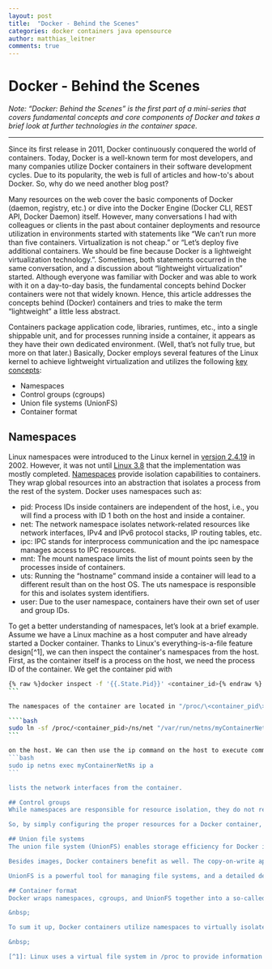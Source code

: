 ```yaml
---
layout: post
title:  "Docker - Behind the Scenes"
categories: docker containers java opensource
author: matthias_leitner
comments: true
---
```


# Docker - Behind the Scenes

_Note: “Docker: Behind the Scenes” is the first part of a mini-series that covers fundamental concepts and core components of Docker and takes a brief look at further technologies in the container space._

****

Since its first release in 2011, Docker continuously conquered the world of containers. Today, Docker is a well-known term for most developers, and many companies utilize Docker containers in their software development cycles. Due to its popularity, the web is full of articles and how-to's about Docker. So, why do we need another blog post?

Many resources on the web cover the basic components of Docker (daemon, registry, etc.) or dive into the Docker Engine (Docker CLI, REST API, Docker Daemon) itself. However, many conversations I had with colleagues or clients in the past about container deployments and resource utilization in environments started with statements like “We can’t run more than five containers. Virtualization is not cheap.” or “Let’s deploy five additional containers. We should be fine because Docker is a lightweight virtualization technology.”. Sometimes, both statements occurred in the same conversation, and a discussion about “lightweight virtualization” started. Although everyone was familiar with Docker and was able to work with it on a day-to-day basis, the fundamental concepts behind Docker containers were not that widely known. Hence, this article addresses the concepts behind (Docker) containers and tries to make the term “lightweight” a little less abstract.

Containers package application code, libraries, runtimes, etc., into a single shippable unit, and for processes running inside a container, it appears as they have their own dedicated environment. (Well, that’s not fully true, but more on that later.) Basically, Docker employs several features of the Linux kernel to achieve lightweight virtualization and utilizes the following [key concepts](https://docs.docker.com/get-started/overview/"):
* Namespaces
* Control groups (cgroups)
* Union file systems (UnionFS)
* Container format

## Namespaces
Linux namespaces were introduced to the Linux kernel in [version 2.4.19](https://lwn.net/Articles/531114/) in 2002. However, it was not until [Linux 3.8](https://lwn.net/Articles/532593/) that the implementation was mostly completed. [Namespaces](https://man7.org/linux/man-pages/man7/namespaces.7.html) provide isolation capabilities to containers. They wrap global resources into an abstraction that isolates a process from the rest of the system. Docker uses namespaces such as:

* pid: Process IDs inside containers are independent of the host, i.e., you will find a process with ID 1 both on the host and inside a container.
* net: The network namespace isolates network-related resources like network interfaces, IPv4 and IPv6 protocol stacks, IP routing tables, etc.
* ipc: IPC stands for interprocess communication and the ipc namespace manages access to IPC resources.
* mnt: The mount namespace limits the list of mount points seen by the processes inside of containers.
* uts: Running the “hostname” command inside a container will lead to a different result than on the host OS. The uts namespace is responsible for this and isolates system identifiers.
* user: Due to the user namespace, containers have their own set of user and group IDs.

To get a better understanding of namespaces, let’s look at a brief example. Assume we have a Linux machine as a host computer and have already started a Docker container. Thanks to Linux's everything-is-a-file feature design[^1], we can then inspect the container's namespaces from the host. First, as the container itself is a process on the host, we need the process ID of the container. We get the container pid with

````bash
{% raw %}docker inspect -f '{{.State.Pid}}' <container_id>{% endraw %}
```

The namespaces of the container are located in "/proc/\<container_pid\>/ns". To inspect, for example, the network interfaces in the container from the host, we can simply create a symlink to the network namespace of the container by executing

````bash
sudo ln -sf /proc/<container_pid>/ns/net "/var/run/netns/myContainerNetNs"
```

on the host. We can then use the ip command on the host to execute commands inside the container's network namespace. For example,
```bash
sudo ip netns exec myContainerNetNs ip a
```

lists the network interfaces from the container.

## Control groups
While namespaces are responsible for resource isolation, they do not restrict or limit access to system resources like CPU, memory, etc. That’s what control groups (cgroups) are for. [cgroups](https://www.kernel.org/doc/html/latest/admin-guide/cgroup-v2.html) have the capabilities to limit system resources for a set of processes, prioritize CPU usage and I/O throughput, monitor resources, and control the set of processes, i.e., by starting and stopping them at once. cgroups allow for dynamic reconfiguration at runtime and can be re-established at boot time, making them persistent across reboots.

So, by simply configuring the proper resources for a Docker container, our “dockerized” application will be a good citizen, utilizes only resources that were assigned to the container and is completely unaware about the host, right? Unfortunately, that is not always the case. A good example is running “older” Java applications inside a Docker container using the default JVM parameters. Some Java 8 versions are unaware that they run inside containers and, for example, allocate their default heap size based on the memory of the host. When the utilized heap memory of the JVM exceeds the memory limit of the Docker container, it will run into an Out-of-Memory state and the container gets killed. The reason is that especially older applications were not designed with cgroups in mind, as cgroups were added to the Linux kernel in [version 2.6.24](https://kernelnewbies.org/Linux_2_6_24). Java fixed that issue in [8u191](https://www.oracle.com/java/technologies/javase/8u191-relnotes.html) and backported these changes to [8u131](https://blogs.oracle.com/java-platform-group/java-se-support-for-docker-cpu-and-memory-limits). Besides older Java versions, tools like top and free have issues in dealing with containers properly as well. They check the memory using /proc/meminfo, which contains memory information about the host, even inside a Docker container. You can check that by simply connecting inside a Docker container and running cat /proc/meminfo. It will print the memory information of your host machine rather than the container.

## Union file systems
The union file system (UnionFS) enables storage efficiency for Docker images and containers. UnionFS transparently overlays a set of files and directories, known as branches, and forms a single, coherent file system out of multiple branches. Additionally, Docker uses UnionFS with a copy-on-write strategy. When changes get applied to a Docker image, it creates a new layer on top that does not affect layers below. This enables Docker to propagate changes efficiently, as only layer updates need to be distributed.

Besides images, Docker containers benefit as well. The copy-on-write approach and UnionFS avoid duplications when running containers. Without UnionFS, Docker would need to copy the whole image when creating a new container instance of an image.

UnionFS is a powerful tool for managing file systems, and a detailed description would go beyond the scope of this article. However, if you are interested in more details, I can recommend the "[Kernel Korner – Unionfs](https://www.linuxjournal.com/article/7714)" article in the Linux Journal as well as the official Docker documentation about [storage drivers](https://docs.docker.com/storage/storagedriver/).

## Container format
Docker wraps namespaces, cgroups, and UnionFS together into a so-called container format. In its early days, Docker used the Linux container format (LXC) per default. In order to improve the stability of Docker and make it more independent of LXC, libcontainer was introduced in version 0.9. It has since become the [default format](https://www.docker.com/blog/docker-0-9-introducing-execution-drivers-and-libcontainer/) for Docker. libcontainer comes with a library written in go and provides an abstraction layer that standardizes packaging, delivering, and running containers. It is now part of the Open Container Initiative (OCI), but more information on that will follow in the subsequent articles.

&nbsp;

To sum it up, Docker containers utilize namespaces to virtually isolate applications and code running inside of a container, limit system resources with cgroups, store container images efficiently using the UnionFS, and package everything into a proper container format based on libcontainer (per default).

&nbsp;

[^1]: Linux uses a virtual file system in /proc to provide information about processes. Each process running on the system corresponds to one subdirectory in /proc.
